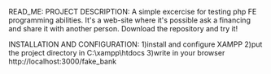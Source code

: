 READ_ME:
PROJECT DESCRIPTION:
A simple excercise for testing php FE programming abilities.
It's a web-site where it's possible ask a financing and share it with another person.
Download the repository and try it!

INSTALLATION AND CONFIGURATION:
1)install and configure XAMPP
2)put the project directory in C:\xampp\htdocs
3)write in your browser http://localhost:3000/fake_bank